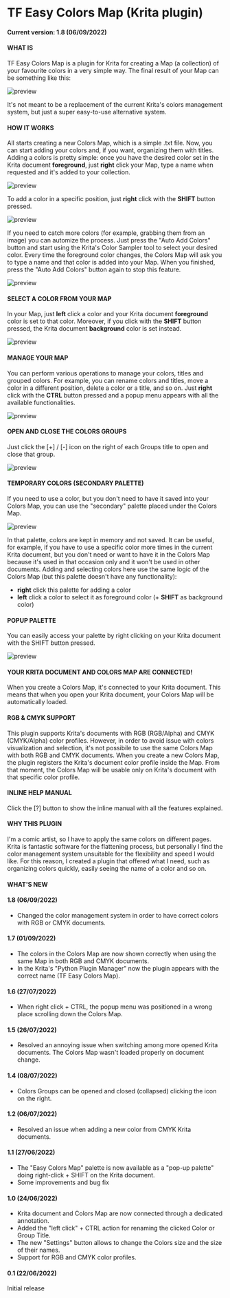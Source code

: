 # TF Easy Colors Map (Krita plugin)

#### Current version: 1.8 (06/09/2022)

#### WHAT IS
TF Easy Colors Map is a plugin for Krita for creating a Map (a collection) of your favourite colors in a very simple way. The final result of your Map can be something like this:

![preview](https://i.ibb.co/QP9B3xY/colors.png)

It's not meant to be a replacement of the current Krita's colors management system, but just a super easy-to-use alternative system.

#### HOW IT WORKS
All starts creating a new Colors Map, which is a simple .txt file. Now, you can start adding your colors and, if you want, organizing them with titles.
Adding a colors is pretty simple: once you have the desired color set in the Krita document **foreground**, just **right** click your Map, type a name when requested and it's added to your collection.

![preview](https://i.ibb.co/YTBJrkk/schema.jpg)

To add a color in a specific position, just **right** click with the **SHIFT** button pressed.

![preview](https://i.ibb.co/W5mV8XH/schema5.jpg)

If you need to catch more colors (for example, grabbing them from an image) you can automize the process. Just press the "Auto Add Colors" button and start using the Krita's Color Sampler tool to select your desired color. Every time the foreground color changes, the Colors Map will ask you to type a name and that color is added into your Map. When you finished, press the "Auto Add Colors" button again to stop this feature.

![preview](https://i.ibb.co/RhJLxfc/anim.gif)


#### SELECT A COLOR FROM YOUR MAP

In your Map, just **left** click a color and your Krita document **foreground** color is set to that color. Moreover, if you click with the **SHIFT** button pressed, the Krita document **background** color is set instead.

![preview](https://i.ibb.co/p3FRr8c/schema2.jpg)


#### MANAGE YOUR MAP

You can perform various operations to manage your colors, titles and grouped colors. For example, you can rename colors and titles, move a color in a different position, delete a color or a title, and so on. Just **right** click with the **CTRL** button pressed and a popup menu appears with all the available functionalities.

![preview](https://i.ibb.co/r02X5ZQ/schema3.jpg)

#### OPEN AND CLOSE THE COLORS GROUPS

Just click the [+] / [-] icon on the right of each Groups title to open and close that group.

![preview](https://i.ibb.co/rw35vj0/color-openclose.png)

#### TEMPORARY COLORS (SECONDARY PALETTE)

If you need to use a color, but you don't need to have it saved into your Colors Map, you can use the "secondary" palette placed under the Colors Map. 

![preview](https://i.ibb.co/Lrs2hK7/schema4.jpg)

In that palette, colors are kept in memory and not saved. It can be useful, for example, if you have to use a specific color more times in the current Krita document, but you don't need or want to have it in the Colors Map because it's used in that occasion only and it won't be used in other documents.
Adding and selecting colors here use the same logic of the Colors Map (but this palette doesn't have any functionality):
 - **right** click this palette for adding a color
 - **left** click a color to select it as foreground color (+ **SHIFT** as background color)


#### POPUP PALETTE

You can easily access your palette by right clicking on your Krita document with the SHIFT button pressed.

![preview](https://i.ibb.co/Fh0T1yr/schema-6.png)

#### YOUR KRITA DOCUMENT AND COLORS MAP ARE CONNECTED!

When you create a Colors Map, it's connected to your Krita document. This means that when you open your Krita document, your Colors Map will be automatically loaded.

#### RGB & CMYK SUPPORT

This plugin supports Krita's documents with RGB (RGB/Alpha) and CMYK (CMYK/Alpha) color profiles. However, in order to avoid issue with colors visualization and selection, it's not possibile to use the same Colors Map with both RGB and CMYK documents. When you create a new Colors Map, the plugin registers the Krita's document color profile inside the Map. From that moment, the Colors Map will be usable only on Krita's document with that specific color profile. 

#### INLINE HELP MANUAL

Click the [?] button to show the inline manual with all the features explained.


#### WHY THIS PLUGIN

I'm a comic artist, so I have to apply the same colors on different pages. Krita is fantastic software for the flattening process, but personally I find the color management system unsuitable for the flexibility and speed I would like. For this reason, I created a plugin that offered what I need, such as organizing colors quickly, easily seeing the name of a color and so on.


#### WHAT'S NEW

#### 1.8 (06/09/2022)
 - Changed the color management system in order to have correct colors with RGB or CMYK documents.

#### 1.7 (01/09/2022)
 - The colors in the Colors Map are now shown correctly when using the same Map in both RGB and CMYK documents.
 - In the Krita's "Python Plugin Manager" now the plugin appears with the correct name (TF Easy Colors Map).

#### 1.6 (27/07/2022)
 - When right click + CTRL, the popup menu was positioned in a wrong place scrolling down the Colors Map.
 
#### 1.5 (26/07/2022)
 - Resolved an annoying issue when switching among more opened Krita documents. The Colors Map wasn't loaded properly on document change.

#### 1.4 (08/07/2022)
 - Colors Groups can be opened and closed (collapsed) clicking the icon on the right.

#### 1.2 (06/07/2022)
 - Resolved an issue when adding a new color from CMYK Krita documents. 

#### 1.1 (27/06/2022)
 - The "Easy Colors Map" palette is now available as a "pop-up palette" doing right-click + SHIFT on the Krita document.
 - Some improvements and bug fix

#### 1.0 (24/06/2022)
 - Krita document and Colors Map are now connected through a dedicated annotation.
 - Added the "left click" + CTRL action for renaming the clicked Color or Group Title.
 - The new "Settings" button allows to change the Colors size and the size of their names.
 - Support for RGB and CMYK color profiles.

#### 0.1 (22/06/2022)
Initial release
